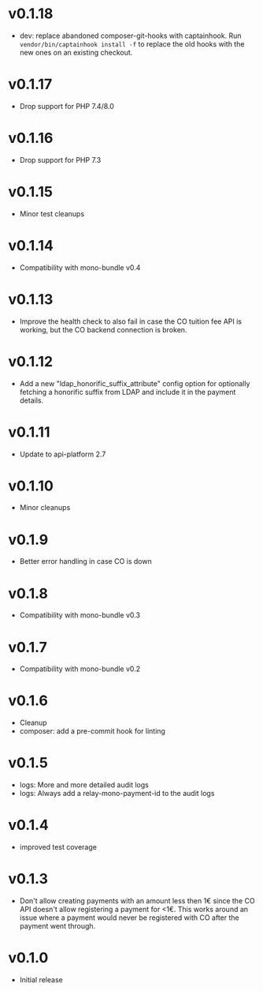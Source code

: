 # v0.1.18

* dev: replace abandoned composer-git-hooks with captainhook.
  Run `vendor/bin/captainhook install -f` to replace the old hooks with the new ones
  on an existing checkout.

# v0.1.17

* Drop support for PHP 7.4/8.0

# v0.1.16

* Drop support for PHP 7.3

# v0.1.15

* Minor test cleanups

# v0.1.14

* Compatibility with mono-bundle v0.4

# v0.1.13

* Improve the health check to also fail in case the CO tuition fee API is working, but the CO backend connection is broken.

# v0.1.12

* Add a new "ldap_honorific_suffix_attribute" config option for optionally fetching a honorific suffix from LDAP
  and include it in the payment details.

# v0.1.11

* Update to api-platform 2.7

# v0.1.10

* Minor cleanups

# v0.1.9

* Better error handling in case CO is down

# v0.1.8

* Compatibility with mono-bundle v0.3

# v0.1.7

* Compatibility with mono-bundle v0.2

# v0.1.6

* Cleanup
* composer: add a pre-commit hook for linting

# v0.1.5

* logs: More and more detailed audit logs
* logs: Always add a relay-mono-payment-id to the audit logs

# v0.1.4

* improved test coverage

# v0.1.3

* Don't allow creating payments with an amount less then 1€ since the CO API
  doesn't allow registering a payment for <1€. This works around an issue where
  a payment would never be registered with CO after the payment went through.

# v0.1.0

* Initial release
